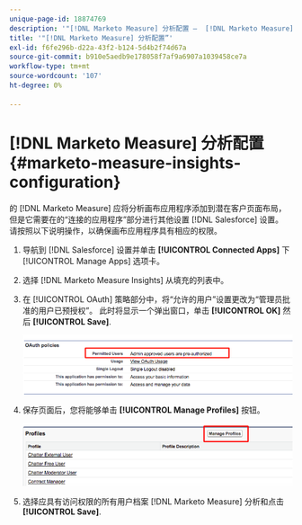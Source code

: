 ```yaml
---
unique-page-id: 18874769
description: '"[!DNL Marketo Measure] 分析配置 —  [!DNL Marketo Measure]  — 产品文档”'
title: '"[!DNL Marketo Measure] 分析配置”'
exl-id: f6fe296b-d22a-43f2-b124-5d4b2f74d67a
source-git-commit: b910e5aedb9e178058f7af9a6907a1039458ce7a
workflow-type: tm+mt
source-wordcount: '107'
ht-degree: 0%

---
```


# [!DNL Marketo Measure] 分析配置 {#marketo-measure-insights-configuration}

的 [!DNL Marketo Measure] 应将分析画布应用程序添加到潜在客户页面布局，但是它需要在的“连接的应用程序”部分进行其他设置 [!DNL Salesforce] 设置。 请按照以下说明操作，以确保画布应用程序具有相应的权限。

1. 导航到 [!DNL Salesforce] 设置并单击 **[!UICONTROL Connected Apps]** 下 [!UICONTROL Manage Apps] 选项卡。

1. 选择 [!DNL Marketo Measure Insights] 从填充的列表中。

1. 在 [!UICONTROL OAuth] 策略部分中，将“允许的用户”设置更改为“管理员批准的用户已预授权”。 此时将显示一个弹出窗口，单击 **[!UICONTROL OK]** 然后 **[!UICONTROL Save]**.

   ![](assets/1-1.png)

1. 保存页面后，您将能够单击 **[!UICONTROL Manage Profiles]** 按钮。

   ![](assets/2-1.png)

1. 选择应具有访问权限的所有用户档案 [!DNL Marketo Measure] 分析和点击 **[!UICONTROL Save]**.
